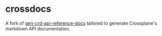 # crossdocs

A fork of [gen-crd-api-reference-docs](https://github.com/ahmetb/gen-crd-api-reference-docs)
tailored to generate Crossplane's markdown API documentation.
